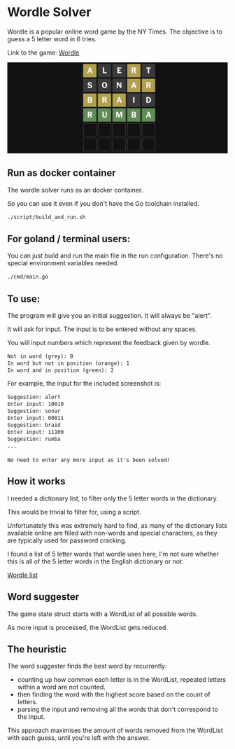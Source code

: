 # Wordle Solver

Wordle is a popular online word game by the NY Times. The objective is to guess a 5 letter word in 6 tries.

Link to the game: [Wordle](https://www.nytimes.com/games/wordle/index.html)

![workingscreenshot.png](docs%2Fworkingscreenshot.png)

## Run as docker container

The wordle solver runs as an docker container.

So you can use it even if you don't have the Go toolchain installed.

```bash
./script/build_and_run.sh
```

## For goland / terminal users:

You can just build and run the main file in the run configuration. There's no special environment variables needed.

```bash
./cmd/main.go
```

## To use:

The program will give you an initial suggestion. It will always be "alert".

It will ask for input. The input is to be entered without any spaces.

You will input numbers which represent the feedback given by wordle.

```
Not in word (grey): 0
In word but not in position (orange): 1
In word and in position (green): 2
```

For example, the input for the included screenshot is:

```
Suggestion: alert 
Enter input: 10010
Suggestion: sonar 
Enter input: 00011
Suggestion: braid 
Enter input: 11100
Suggestion: rumba 
...

No need to enter any more input as it's been solved!

```

## How it works

I needed a dictionary list, to filter only the 5 letter words in the dictionary.

This would be trivial to filter for, using a script.

Unfortunately this was extremely hard to find, as many of the dictionary lists available online are filled with non-words 
and special characters, as they are typically used for password cracking.

I found a list of 5 letter words that wordle uses here, I'm not sure whether this is all of the 5 letter words in the English
dictionary or not:

[Wordle list](https://gist.githubusercontent.com/cfreshman/a03ef2cba789d8cf00c08f767e0fad7b/raw/28804271b5a226628d36ee831b0e36adef9cf449/wordle-answers-alphabetical.txt)

## Word suggester

The game state struct starts with a WordList of all possible words.

As more input is processed, the WordList gets reduced.

## The heuristic

The word suggester finds the best word by recurrently:
 - counting up how common each letter is in the WordList, repeated letters within a word are not counted.
 - then finding the word with the highest score based on the count of letters.
 - parsing the input and removing all the words that don't correspond to the input.

This approach maximises the amount of words removed from the WordList with each guess, until you're left with the answer.   

